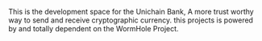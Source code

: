 This is the development space for the Unichain Bank, A more trust worthy way to send and receive cryptographic currency. this projects is powered by and totally dependent on the WormHole Project.
